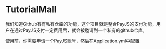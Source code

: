# TutorialMall

我们知道Github有有私有仓库的功能，这个项目就是整合PayJS的支付功能，用户在通过PayJS支付一定费用后，就会被邀请到一个私有的github仓库。

使用前，你需要申请一个PayJS账号，然后在Application.yml中配置
